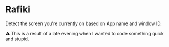 # Rafiki

Detect the screen you're currently on based on App name and window ID.

:warning: This is a result of a late evening when I wanted to code something quick and stupid.

